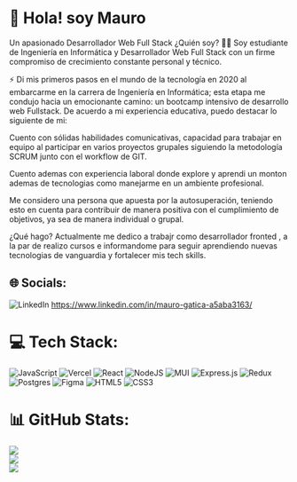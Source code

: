 # 💫 Hola! soy Mauro
Un apasionado Desarrollador Web Full Stack
¿Quién soy?
👨‍💻 Soy estudiante de Ingeniería en Informática y Desarrollador Web Full Stack con un firme compromiso de crecimiento constante personal y técnico.


⚡ Di mis primeros pasos en el mundo de la tecnología en 2020 al embarcarme en la carrera de Ingeniería en Informática; esta etapa me condujo hacia un emocionante camino: un bootcamp intensivo de desarrollo web Fullstack. De acuerdo a mi experiencia educativa, puedo destacar lo siguiente de mi:

Cuento con sólidas habilidades comunicativas, capacidad para trabajar en equipo al participar en varios proyectos grupales siguiendo la metodología SCRUM junto con el workflow de GIT.

Cuento ademas con experiencia laboral donde explore y aprendi un monton ademas de tecnologias como manejarme en un ambiente profesional.

Me considero una persona que apuesta por la autosuperación, teniendo esto en cuenta para contribuir de manera positiva con el cumplimiento de objetivos, ya sea de manera individual o grupal.

¿Qué hago?
Actualmente  me dedico a trabajr como desarrollador fronted , a la par de realizo cursos e informandome para seguir aprendiendo nuevas tecnologias de vanguardia y fortalecer mis tech skills.

## 🌐 Socials:
![LinkedIn](https://img.shields.io/badge/LinkedIn-%230077B5.svg?logo=linkedin&logoColor=white)
https://www.linkedin.com/in/mauro-gatica-a5aba3163/

# 💻 Tech Stack:
![JavaScript](https://img.shields.io/badge/javascript-%23323330.svg?style=for-the-badge&logo=javascript&logoColor=%23F7DF1E) ![Vercel](https://img.shields.io/badge/vercel-%23000000.svg?style=for-the-badge&logo=vercel&logoColor=white) ![React](https://img.shields.io/badge/react-%2320232a.svg?style=for-the-badge&logo=react&logoColor=%2361DAFB) ![NodeJS](https://img.shields.io/badge/node.js-6DA55F?style=for-the-badge&logo=node.js&logoColor=white) ![MUI](https://img.shields.io/badge/MUI-%230081CB.svg?style=for-the-badge&logo=material-ui&logoColor=white) ![Express.js](https://img.shields.io/badge/express.js-%23404d59.svg?style=for-the-badge&logo=express&logoColor=%2361DAFB) ![Redux](https://img.shields.io/badge/redux-%23593d88.svg?style=for-the-badge&logo=redux&logoColor=white) ![Postgres](https://img.shields.io/badge/postgres-%23316192.svg?style=for-the-badge&logo=postgresql&logoColor=white) 	![Figma](https://img.shields.io/badge/figma-%23F24E1E.svg?style=for-the-badge&logo=figma&logoColor=white) ![HTML5](https://img.shields.io/badge/html5-%23E34F26.svg?style=for-the-badge&logo=html5&logoColor=white) ![CSS3](https://img.shields.io/badge/css3-%231572B6.svg?style=for-the-badge&logo=css3&logoColor=white)
# 📊 GitHub Stats:
![](https://github-readme-stats.vercel.app/api?username=Maurog5&theme=vue-dark&hide_border=false&include_all_commits=false&count_private=false)<br/>
![](https://github-readme-streak-stats.herokuapp.com/?user=Maurog5&theme=vue-dark&hide_border=false)<br/>
![](https://github-readme-stats.vercel.app/api/top-langs/?username=Maurog5&theme=vue-dark&hide_border=false&include_all_commits=false&count_private=false&layout=compact)

<!-- Proudly created with GPRM ( https://gprm.itsvg.in ) -->
